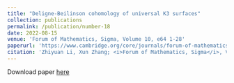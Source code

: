 ```yaml
---
title: "Deligne-Beilinson cohomology of universal K3 surfaces"
collection: publications
permalink: /publication/number-18
date: 2022-08-15
venue: 'Forum of Mathematics, Sigma, Volume 10, e64 1-28'
paperurl: 'https://www.cambridge.org/core/journals/forum-of-mathematics-sigma/article/abs/delignebeilinson-cohomology-of-the-universal-k3-surface/36F5FB50C1349837D93D7E236C49324E'
citation: 'Zhiyuan Li, Xun Zhang; <i>Forum of Mathematics, Sigma</i>, Volume 10, e64 1-28 (2022).'
---
```


Download paper [here](https://www.cambridge.org/core/journals/forum-of-mathematics-sigma/article/abs/delignebeilinson-cohomology-of-the-universal-k3-surface/36F5FB50C1349837D93D7E236C49324E)
